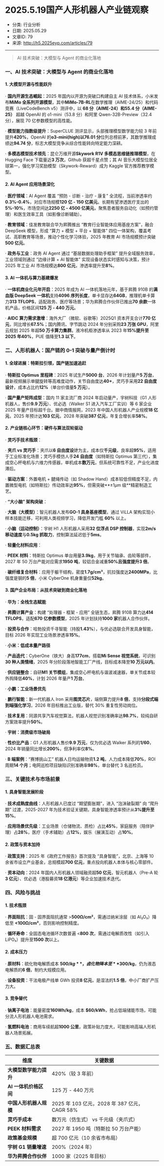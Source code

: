 # 2025.5.19国产人形机器人产业链观察

- 分类: 行业分析
- 日期: 2025.05.29
- 文章ID: 79
- 来源: http://h5.2025eyp.com/articles/79

---

> AI 技术突破：大模型与 Agent 的商业化落地

### **一、AI 技术突破：大模型与 Agent 的商业化落地**

#### **1. 大模型开源与性能跃升**

· **国内开源生态崛起**：2025 年国内以开源为突破口构建自主 AI 技术体系，小米发布**MiMo 全系列开源模型**，其中**MiMo-7B-RL**在数学推理（AIME-24/25）和代码竞赛（LiveCodeBench v5）测评中，以 **68 分（AIME-24）**和**55.4 分（AIME-25）** 超越 OpenAI 的 o1-mini（53.8 分）和阿里 Qwen-32B-Preview（32.4 分），展现 70 亿参数模型的高性能。

· **模型能力指数级提升**：SuperCLUE 测评显示，头部推理模型数学能力较 3 年前提升**420%**，OpenAI 的**o3-mini(high)以76.01 分**位列总榜前茅，其数学推理成绩达**94.74 分**，标志大模型竞争从综合性能转向特定能力深耕。

· **多模态模型技术领先**：昆仑万维开源**Skywork R1V 多模态思维链推理模型**，在 Hugging Face 下载量近**3 万次**，Github 获超千星点赞；其 AI 音乐大模型位居全球第一，强化学习奖励模型（Skywork-Reward）成为 Kaggle 官方推荐教学模型。

#### **2. AI Agent 应用场景深化**

· **医疗领域**：AI Agent 覆盖 “预防 - 诊断 - 治疗 - 康复” 全流程，当前渗透率约**0.3%-0.4%**，对应市场规模**120 亿 - 150 亿美元**。长期有望渗透医疗支出的**5%-10%**，市场空间达**2250 亿 - 4500 亿美元**，聚焦患者服务自动化（如预约管理）和医生效率工具（如影像诊断辅助）。

· **教育领域**：佳发教育联合华为昇腾推出 “教育行业智能体应用基座方案”，融合 DeepSeek 模型，形成 “算力 + 模型 + 平台 + 智能体” 四位一体架构，覆盖考试、高职教育等场景，推动个性化学习体验，2025 年教育 AI 市场规模预计突破**500 亿元**。

· **政务与工业**：政务 AI Agent 通过 “基层数据处理助手框架” 提升全域服务效率，工业领域则通过 “边缘计算 + AI 智能体” 实现设备状态实时感知与决策，预计 2025 年工业 AI 市场规模达**800 亿元**，渗透率提升至**8%**。

#### **3. AI 一体机与算力基建爆发**

· **一体机商业化元年开启**：2025 年成为 AI 一体机落地元年，基于昇腾 910B 的**满血版 DeepSeek 一体机**支持**4096 序列长度**，单卡显存达**64GB**，推理机单卡算力**313 TFLOPS**，适配政务、医疗等场景；华为昇腾合作伙伴已推出**70 余款**一体机产品，价格区间**125 万 - 440 万元**。

· **AIDC 算力需求激增**：海外大厂（微软、谷歌等）2025Q1 资本开支合计**770 亿元**，同比增长**67.5%**；国内腾讯、字节跳动 2024 年分别采购**23 万张 GPU**，阿里云规划 2025 年超**50 万卡算力集群**。液冷机柜渗透率从 2023 年**15%提升至 2025 年40%**，PUE 值降至**1.3 以下**。

### **二、人形机器人：国产链的 0-1 突破与量产倒计时**

#### **1. 全球进展：特斯拉引领，国产链加速追赶**

· **特斯拉 Optimus 里程碑**：2025 年试生产**5000 台**，2026 年计划量产**5 万台**，最新视频展示单腿旋转等高难度动作，关节自由度达**40+**，灵巧手采用**22 自由度设计**，成本占比约**12%**（单台价值量**5 万元**）。

· **国产量产矩阵成型**：国内 11 家主流厂商 2024 年启动量产，宇树科技（G1 人形机器人，售价**9.9 万元**）、优必选（Walker S1 进入汽车工厂实训）等 6 家企业 2025 年量产目标超千台。据中商情报网，2023 年中国人形机器人产业规模**18 亿元**，2025 年预计达**103 亿元**，2028 年突破**387 亿元**，年复合增长率**58%**。

#### **2. 产业链核心环节：硬件与算法双轮驱动**

· **灵巧手技术瓶颈**：

· **夹爪 vs 灵巧手**：夹爪以**6 自由度设计**为主，成本仅**千元级**，良率超**95%**，适用于工业标准化场景；灵巧手模仿人手**24 自由度**（如特斯拉 Optimus 第三代），集成空心杯电机与六维力传感器，单机成本**数万元**，但系统可靠性不足，产业化进度滞后。

· **驱动方案**：外置电机 + 腱绳传动（如 Shadow Hand）成本较低但精度不足，内置微型电机（如特斯拉）传动效率达**95%**，但需突破**±1μm 级**精密制造工艺。

· **“大小脑” 架构突破**：

· **大脑（大模型）**：智元机器人发布**GO-1 具身基座模型**，通过 ViLLA 架构实现小样本技能迁移，可利用人类视频学习，降低开发门槛 **60%** 以上。

· **小脑（运动控制）**：宇树 H1 人形机器人采用**32 位浮点 DSP 控制器**，实现**2m/s 移动速度**与**0.5kg 抓取力**，控制算法延迟低于**5ms**。

· **轻量化材料应用**：

· **PEEK 材料**：特斯拉 Optimus 单台用量**3.9kg**，用于关节轴承、齿轮等部件，2027 年 50 万台产能对应需求**1950 吨**，较铝合金减重**50%且强度提升3 倍**。

· **碳纤维复合材料**：应用于躯干结构，密度**1.7g/cm³**，抗拉强度达**2400MPa**，比强度是钢的**5 倍**，小米 CyberOne 机身重量仅**52kg**。

#### **3. 国产企业布局：从技术突破到商业化落地**

· **华为：全栈生态赋能**

· **昇腾计算产业**：构建 “处理器 - 框架 - 应用” 全链生态，昇腾 910B 算力达**414 TFLOPS**，适配**670 亿参数模型**，2025 年计划扶持**1000 家**机器人合作伙伴。

· **投资与合作**：哈勃投资千寻智能（持股**1.43%**），与优必选联合开发具身智能，目标 2026 年实现工业场景渗透率**15%**。

· **小米：低成本量产路径**

· **产品迭代**：CyberOne（铁大）身高**177cm**，搭载**Mi Sense 视觉系统**，可识别**30 种人类情绪**，2025 年分阶段落地智能工厂产线，目标成本降至**10 万元以内**。

· **供应链整合**：自研**M1 关节模组**，集成空心杯电机与谐波减速器，单关节成本较外购降低**40%**，计划 2026 年量产**1 万台**。

· **小鹏：工业场景优先**

· **鹏行智能**：新一代机器人 Iron 采用**图灵芯片**，端侧算力提升**8 倍**，支持**分段式端到端强化学习**，2026 年目标推出工业版，替代 30% 重复性劳动岗位。

· **技术复用**：同源共享汽车视觉算法，机器人视觉识别准确率达**98.7%**，较纯自研方案效率提升**50%**。

· **宇树：消费级市场破局**

· **性价比产品**：G1 人形机器人售价**9.9 万元**，仅为优必选 Walker 系列的**1/60**，2024 年销量同比增长**200%**，但净利率仅**8%**。

· **B 端案例**：“赛博挑山工” 机器人日均运输物资**1.2 吨**，人力成本降低**70%**，ROI 周期**14 个月**；电网巡检项目缺陷识别准确率**98%**，单台替代 3 名巡检员。

### **三、关键技术与市场前景**

#### **1. 具身智能发展阶段**

· **技术成熟度曲线**：人形机器人已度过 “期望膨胀期”，进入 “泡沫破裂期” 向 “爬升期” 过渡，2025-2027 年为技术验证关键期，具身智能渗透率预计从**3%提升至15%**。

· **应用场景优先级**：工业场景（仓储物流、质检）占比**45%**，家庭服务（陪伴护理）占**28%**，医疗（手术辅助）占**12%**，娱乐（展演互动）占**10%**。

#### **2. 政策与资本加持**

· **政策支持**：2025 年《政府工作报告》首次提及 “具身智能”，北京、上海等 10 余省市设立产业基金，总规模超**700 亿元**，重点投向机器人本体与核心零部件。

· **资本动向**：2024 年国内人形机器人领域融资超**50 亿元**，智元机器人（Pre-A 轮**3 亿元**）、优必选（港股募资**18 亿港元**）等企业加速技术迭代。

### **四、风险与挑战**

#### **1. 技术瓶颈**

· **界面阻抗**：固 - 固界面阻抗通常 >**500Ω/cm²**，需通过纳米涂层（如 Al₂O₃）降低至 **<100Ω/cm²**，否则影响控制精度。

· **循环寿命**：全固态电池循环次数普遍 <**800 次**，需通过电解质改性（如引入 LiPO₃）提升至**1500 次**以上。

#### **2. 成本压力**

· **原材料**：硫化物电解质成本 **$500/kg**，卤化物降本至**$300/kg**，仍为液态电解质的**6 倍**，制约大规模应用。

· **设备投资**：干法电极产线单 GWh 投资**8 亿元**，是湿法的**1.5 倍**，中小厂商扩产压力大。

#### **3. 竞争替代**

· **钠离子电池**：能量密度**160Wh/kg**，成本 **$60/kWh**，抢占低端储能市场，可能分流人形机器人电池需求。

· **氢燃料电池**：商用车续航超**1000 公里**，政策补贴力度大，可能影响高端人形机器人场景拓展。

### **五、数据汇总表**

| **维度** | **关键数据** |
| --- | --- |
| **大模型数学能力提升** | 420%（较 3 年前） |
| **AI 一体机价格区间** | 125 万 - 440 万元 |
| **中国人形机器人规模** | 2025 年 103 亿元，2028 年 387 亿元，CAGR 58% |
| **灵巧手成本** | 数万元（仿生式） vs 千元级（夹爪式） |
| **PEEK 材料需求** | 2027 年 1950 吨（特斯拉 50 万台产能） |
| **政策基金规模** | 超 700 亿元（10 余省市布局） |
| **宇树 G1 销量增速** | 200%（2024 年） |
| **华为昇腾合作伙伴** | 1000 家（2025 年目标） |

